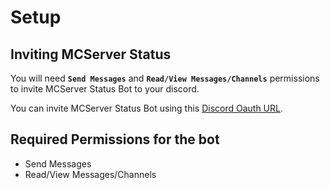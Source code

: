 # Setup

## Inviting MCServer Status


You will need **`Send Messages`** and **`Read/View Messages/Channels`** permissions to invite MCServer Status Bot to your discord.

You can invite MCServer Status Bot using this [Discord Oauth URL](https://discord.com/api/oauth2/authorize?client_id=878374018099597392&permissions=3072&scope=bot).

## Required Permissions for the bot

* Send Messages
* Read/View Messages/Channels